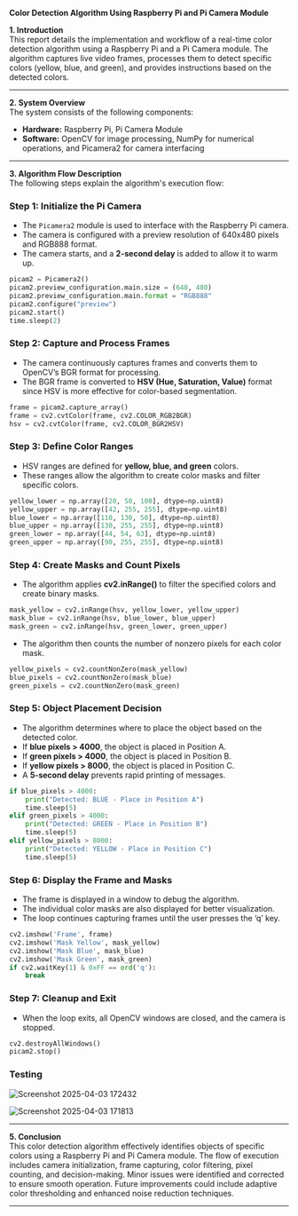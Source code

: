 **Color Detection Algorithm Using Raspberry Pi and Pi Camera Module** 

**1. Introduction**  
This report details the implementation and workflow of a real-time color detection algorithm using a Raspberry Pi and a Pi Camera module. The algorithm captures live video frames, processes them to detect specific colors (yellow, blue, and green), and provides instructions based on the detected colors.

---

**2. System Overview**  
The system consists of the following components:
- **Hardware:** Raspberry Pi, Pi Camera Module
- **Software:** OpenCV for image processing, NumPy for numerical operations, and Picamera2 for camera interfacing

---

**3. Algorithm Flow Description**  
The following steps explain the algorithm's execution flow:

### **Step 1: Initialize the Pi Camera**  
- The `Picamera2` module is used to interface with the Raspberry Pi camera.
- The camera is configured with a preview resolution of 640x480 pixels and RGB888 format.
- The camera starts, and a **2-second delay** is added to allow it to warm up.

```python
picam2 = Picamera2()
picam2.preview_configuration.main.size = (640, 480)
picam2.preview_configuration.main.format = "RGB888"
picam2.configure("preview")
picam2.start()
time.sleep(2)
```

### **Step 2: Capture and Process Frames**  
- The camera continuously captures frames and converts them to OpenCV’s BGR format for processing.
- The BGR frame is converted to **HSV (Hue, Saturation, Value)** format since HSV is more effective for color-based segmentation.

```python
frame = picam2.capture_array()
frame = cv2.cvtColor(frame, cv2.COLOR_RGB2BGR)
hsv = cv2.cvtColor(frame, cv2.COLOR_BGR2HSV)
```

### **Step 3: Define Color Ranges**  
- HSV ranges are defined for **yellow, blue, and green** colors.
- These ranges allow the algorithm to create color masks and filter specific colors.

```python
yellow_lower = np.array([20, 50, 100], dtype=np.uint8)
yellow_upper = np.array([42, 255, 255], dtype=np.uint8)
blue_lower = np.array([110, 130, 50], dtype=np.uint8)
blue_upper = np.array([130, 255, 255], dtype=np.uint8)
green_lower = np.array([44, 54, 63], dtype=np.uint8)
green_upper = np.array([90, 255, 255], dtype=np.uint8)
```

### **Step 4: Create Masks and Count Pixels**  
- The algorithm applies **cv2.inRange()** to filter the specified colors and create binary masks.

```python
mask_yellow = cv2.inRange(hsv, yellow_lower, yellow_upper)
mask_blue = cv2.inRange(hsv, blue_lower, blue_upper)
mask_green = cv2.inRange(hsv, green_lower, green_upper)
```

- The algorithm then counts the number of nonzero pixels for each color mask.

```python
yellow_pixels = cv2.countNonZero(mask_yellow)
blue_pixels = cv2.countNonZero(mask_blue)
green_pixels = cv2.countNonZero(mask_green)
```

### **Step 5: Object Placement Decision**  
- The algorithm determines where to place the object based on the detected color.
- If **blue pixels > 4000**, the object is placed in Position A.
- If **green pixels > 4000**, the object is placed in Position B.
- If **yellow pixels > 8000**, the object is placed in Position C.
- A **5-second delay** prevents rapid printing of messages.

```python
if blue_pixels > 4000:
    print("Detected: BLUE - Place in Position A")
    time.sleep(5)
elif green_pixels > 4000:
    print("Detected: GREEN - Place in Position B")
    time.sleep(5)
elif yellow_pixels > 8000:
    print("Detected: YELLOW - Place in Position C")
    time.sleep(5)
```

### **Step 6: Display the Frame and Masks**  
- The frame is displayed in a window to debug the algorithm.
- The individual color masks are also displayed for better visualization.
- The loop continues capturing frames until the user presses the ‘q’ key.

```python
cv2.imshow('Frame', frame)
cv2.imshow('Mask Yellow', mask_yellow)
cv2.imshow('Mask Blue', mask_blue)
cv2.imshow('Mask Green', mask_green)
if cv2.waitKey(1) & 0xFF == ord('q'):
    break
```

### **Step 7: Cleanup and Exit**  
- When the loop exits, all OpenCV windows are closed, and the camera is stopped.

```python
cv2.destroyAllWindows()
picam2.stop()
```
### Testing 
![Screenshot 2025-04-03 172432](https://github.com/user-attachments/assets/074fe6ed-a5f1-4878-9bfb-c98812c14845)

![Screenshot 2025-04-03 171813](https://github.com/user-attachments/assets/5e42b480-85ae-4676-b7be-394fa992b314)


---


**5. Conclusion**  
This color detection algorithm effectively identifies objects of specific colors using a Raspberry Pi and Pi Camera module. The flow of execution includes camera initialization, frame capturing, color filtering, pixel counting, and decision-making. Minor issues were identified and corrected to ensure smooth operation. Future improvements could include adaptive color thresholding and enhanced noise reduction techniques.

---

